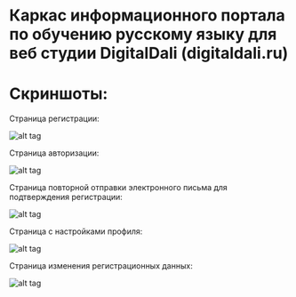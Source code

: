 Каркас информационного портала по обучению русскому языку для веб студии DigitalDali (digitaldali.ru)
============================

Скриншоты:
======

Страница регистрации:

![alt tag](https://raw.github.com/itnelo/digitaldali-portal-template-php-yii2/master/__github_images/1-registration.png)

Страница авторизации:

![alt tag](https://raw.github.com/itnelo/digitaldali-portal-template-php-yii2/master/__github_images/2-authorization.png)

Страница повторной отправки электронного письма для подтверждения регистрации:

![alt tag](https://raw.github.com/itnelo/digitaldali-portal-template-php-yii2/master/__github_images/3-resend.png)

Страница с настройками профиля:

![alt tag](https://raw.github.com/itnelo/digitaldali-portal-template-php-yii2/master/__github_images/4-profile.png)

Страница изменения регистрационных данных:

![alt tag](https://raw.github.com/itnelo/digitaldali-portal-template-php-yii2/master/__github_images/5-setup.png)
